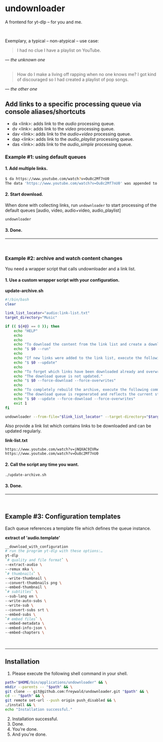 # undownloader

A frontend for yt-dlp – for you and me.

<br/>

Exemplary, a typical – non-atypical – use case:

> I had no clue I have a playlist on YouTube.
>
&mdash; <cite><i>the unknown one</i></cite>
<br/><br/>
> How do I make a living off rapping when no one knows me? 
> I got kind of discouraged so I had created a playlist of pop songs.
>
&mdash; <cite><i>the other one</i></cite>

## Add links to a specific processing queue via console aliases/shortcuts

* da \<link\>: adds link to the *audio* processing queue.
* dv \<link\>: adds link to the *video* processing queue.
* dav \<link\>: adds link to the *audio+video* processing queue.
* dap \<link\>: adds link to the *audio_playlist* processing queue.
* das \<link\>: adds link to the *audio_simple* processing queue.

### Example #1: using default queues

#### 1. Add multiple links.
```bash
$ da https://www.youtube.com/watch?v=Ou8c2Mf7nU0
The data 'https://www.youtube.com/watch?v=Ou8c2Mf7nU0' was appended to the processing queue 'audio'.
```

#### 2. Start download.
When done with collecting links, run ``undownloader`` to start processing of the default queues [audio, video, audio+video, audio_playlist]

```bash
undownloader
```

#### 3. Done.
<hr>
<br/>

### Example #2: archive and watch content changes

You need a wrapper script that calls undownloader and a link list.

#### 1. Use a custom wrapper script with your configuration.

**update-archive.sh**
```bash
#!/bin/bash
clear

link_list_locator="audio:link-list.txt"
target_directory="Music"

if (( ${#@} == 0 )); then
	echo "HELP"
	echo
	echo
	echo "To download the content from the link list and create a download queue, execute the following command."
	echo "$ $0 --run"
	echo
	echo "If new links were added to the link list, execute the following command, in order to also update the download queue."
	echo "$ $0 --update"
	echo
	echo "To forget which links have been downloaded already and overwrite all existing files with a fresh online copy, execute the following command."
	echo "The download queue is not updated."
	echo "$ $0 --force-download --force-overwrites"
	echo
	echo "To completely rebuild the archive, execute the following command."
	echo "The download queue is regenerated and reflects the current state of the link list, in other words: new links are recognized."
	echo "$ $0 --update --force-download --force-overwrites"
	exit 1
fi

undownloader --from-file="$link_list_locator" --target-directory="$target_directory" "$@"

```

Also provide a link list which contains links to be downloaded and can be updated regularly.

**link-list.txt**
```text
https://www.youtube.com/watch?v=jNQXAC9IVRw
https://www.youtube.com/watch?v=Ou8c2Mf7nU0
```

#### 2. Call the script any time you want.

```bash
./update-archive.sh
```

#### 3. Done.
<hr>
<br/>

## Example #3: Configuration templates

Each queue references a template file which defines the queue instance.

**extract of 'audio.template'**
```bash
__download_with_configuration 
# run the program yt-dlp with these options:…
yt-dlp
`# quality and file format` \
--extract-audio \
--remux mka \
`# thumbnails` \
--write-thumbnail \
--convert-thumbnails png \
--embed-thumbnail \
`# subtitles` \
--sub-lang en \
--write-auto-subs \
--write-sub \
--convert-subs srt \
--embed-subs \
`# embed files` \
--embed-metadata \
--embed-info-json \
--embed-chapters \
```

<br/>
<hr>

## Installation

1. Please execute the following shell command in your shell.
```bash
path="$HOME/bin/applications/undownloader" && \
mkdir --parents -- "$path" && \
git clone -- git@github.com:freywald/undownloader.git "$path" && \
cd -- "$path" && \
git remote set-url --push origin push_disabled && \
./install && \
echo "Installation successful."
```
2. Installation successful.
3. Done.
4. You're done.
5. And you're done.
